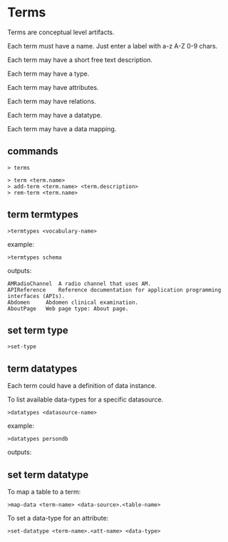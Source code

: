 # Terms

Terms are conceptual level artifacts.

Each term must have a name. Just enter a label with a-z A-Z 0-9 chars.


Each term may have a short free text description.

Each term may have a type.

Each term may have attributes.

Each term may have relations.

Each term may have a datatype.

Each term may have a data mapping.

## commands

    > terms

    > term <term.name>
    > add-term <term.name> <term.description>
    > rem-term <term.name>

## term termtypes

    >termtypes <vocabulary-name>

example:

    >termtypes schema

outputs:

    AMRadioChannel	A radio channel that uses AM.
    APIReference	Reference documentation for application programming interfaces (APIs).
    Abdomen   	Abdomen clinical examination.
    AboutPage 	Web page type: About page.    

## set term type

    >set-type 



## term datatypes

Each term could have a definition of data instance.

To list available data-types for a specific datasource.

    >datatypes <datasource-name>


example:

    >datatypes persondb

outputs:


## set term datatype

To map a table to a term:

    >map-data <term-name> <data-source>.<table-name>

To set a data-type for an attribute:

    >set-datatype <term-name>.<att-name> <data-type> 

